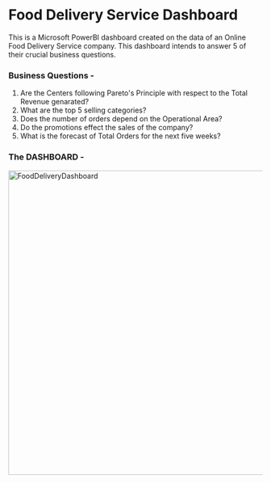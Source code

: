 # Food Delivery Service Dashboard
This is a Microsoft PowerBI dashboard created on the data of an Online Food Delivery Service company. This dashboard intends to answer 5 of their crucial business questions. 

### Business Questions - 
1. Are the Centers following Pareto's Principle with respect to the Total Revenue genarated?
2. What are the top 5 selling categories?
3. Does the number of orders depend on the Operational Area?
4. Do the promotions effect the sales of the company?
5. What is the forecast of Total Orders for the next five weeks?

### The DASHBOARD - 
<img width="602" alt="FoodDeliveryDashboard" src="https://user-images.githubusercontent.com/54446705/205509950-ebad737f-f468-4e58-a421-f100a4119cb4.png">




